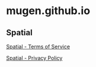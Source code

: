 # mugen.github.io

## Spatial
[Spatial - Terms of Service](https://mugen0.github.io/mugen.github.io/SpatialAppTermOfUse.html)

[Spatial - Privacy Policy](https://mugen0.github.io/mugen.github.io/SpatialAppPrivacyAgreement.html)
